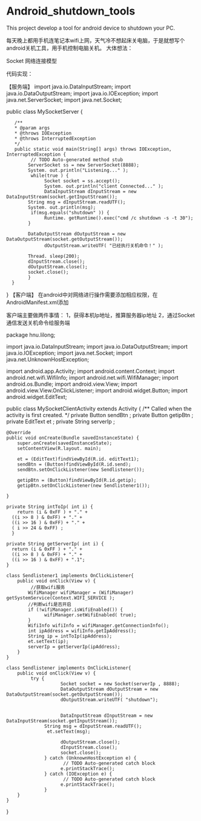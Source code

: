Android_shutdown_tools
======================

This project develop a tool for android device to shutdown your PC.

每天晚上都用手机连笔记本wifi上网，天气冷不想起床关电脑，于是就想写个android关机工具，用手机控制电脑关机。
大体想法：


Socket 网络连接模型 

代码实现：

【服务端】
import java.io.DataInputStream;
import java.io.DataOutputStream;
import java.io.IOException;
import java.net.ServerSocket;
import java.net.Socket;

public class MySocketServer {

       /**
       * @param args
       * @throws IOException
       * @throws InterruptedException
       */
       public static void main(String[] args) throws IOException, InterruptedException {
             // TODO Auto-generated method stub
            ServerSocket ss = new ServerSocket(8888);
            System. out.println("Listening..." );
             while(true ) {
                  Socket socket = ss.accept();
                  System. out.println("client Connected..." );
                  DataInputStream dInputStream = new DataInputStream(socket.getInputStream());
            String msg = dInputStream.readUTF();
            System. out.println(msg);
             if(msg.equals("shutdown" )) {
                  Runtime. getRuntime().exec("cmd /c shutdown -s -t 30");
            }
            
            DataOutputStream dOutputStream = new DataOutputStream(socket.getOutputStream());
                  dOutputStream.writeUTF( "已经执行关机命令！" );
            
            Thread. sleep(200);
            dInputStream.close();
            dOutputStream.close();
            socket.close();
            }
      }
}
【客户端】
在android中对网络进行操作需要添加相应权限，在AndroidManifest.xml添加
<uses-permission android:name="android.permission.INTERNET" ></uses-permission>
<uses-permission android:name="android.permission.ACCESS_WIFI_STATE" ></uses-permission>
<uses-permission android:name="android.permission.CHANGE_WIFI_STATE" ></uses-permission>
<uses-permission android:name="android.permission.WAKE_LOCK" ></uses-permission>

客户端主要做两件事情：
1，获得本机Ip地址，推算服务器ip地址
2，通过Socket通信发送关机命令给服务端

package hnu.lilong;

import java.io.DataInputStream;
import java.io.DataOutputStream;
import java.io.IOException;
import java.net.Socket;
import java.net.UnknownHostException;

import android.app.Activity;
import android.content.Context;
import android.net.wifi.WifiInfo;
import android.net.wifi.WifiManager;
import android.os.Bundle;
import android.view.View;
import android.view.View.OnClickListener;
import android.widget.Button;
import android.widget.EditText;

public class MySocketClientActivity extends Activity {
    /** Called when the activity is first created. */
       private Button sendBtn ;
       private Button getipBtn ;
       private EditText et ;
       private String serverIp ;
      
    @Override
    public void onCreate(Bundle savedInstanceState) {
        super.onCreate(savedInstanceState);
        setContentView(R.layout. main);
       
        et = (EditText)findViewById(R.id. editText1);
        sendBtn = (Button)findViewById(R.id.send);
        sendBtn.setOnClickListener(new Sendlistener());
       
        getipBtn = (Button)findViewById(R.id.getip);
        getipBtn.setOnClickListener(new Sendlistener1());
       
    }
   
    private String intToIp( int i) {    
        return (i & 0xFF ) + "." +
      ((i >> 8 ) & 0xFF) + "." +
      ((i >> 16 ) & 0xFF) + "." +
      ( i >> 24 & 0xFF) ;
      }
   
    private String getServerIp( int i) {
      return (i & 0xFF ) + "." +
      ((i >> 8 ) & 0xFF) + "." +
      ((i >> 16 ) & 0xFF) + ".1";
    }
   
    class Sendlistener1 implements OnClickListener{
        public void onClick(View v) {
             //获取wifi服务
            WifiManager wifiManager = (WifiManager) getSystemService(Context.WIFI_SERVICE );
            //判断wifi是否开启
            if (!wifiManager.isWifiEnabled()) {
                  wifiManager.setWifiEnabled( true);
            }
            WifiInfo wifiInfo = wifiManager.getConnectionInfo();
            int ipAddress = wifiInfo.getIpAddress();
            String ip = intToIp(ipAddress);
            et.setText(ip);
            serverIp = getServerIp(ipAddress);
        }
    }
   
    class Sendlistener implements OnClickListener{ 
        public void onClick(View v) {
             try {
                        Socket socket = new Socket(serverIp , 8888);
                        DataOutputStream dOutputStream = new DataOutputStream(socket.getOutputStream());
                        dOutputStream.writeUTF( "shutdown");
                        
                        
                        DataInputStream dInputStream = new DataInputStream(socket.getInputStream());
                  String msg = dInputStream.readUTF();
                   et.setText(msg);
                  
                        dOutputStream.close();
                        dInputStream.close();
                        socket.close();
                  } catch (UnknownHostException e) {
                         // TODO Auto-generated catch block
                        e.printStackTrace();
                  } catch (IOException e) {
                         // TODO Auto-generated catch block
                        e.printStackTrace();
                  }
        }
    }
}

